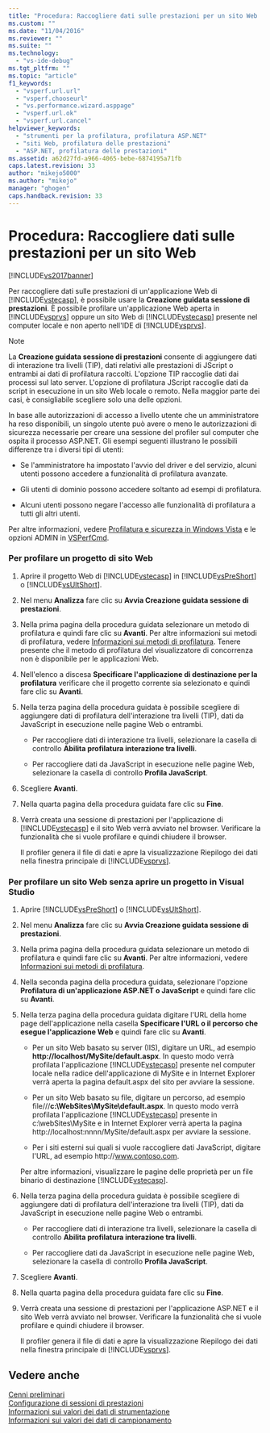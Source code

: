 ```yaml
---
title: "Procedura: Raccogliere dati sulle prestazioni per un sito Web | Microsoft Docs"
ms.custom: ""
ms.date: "11/04/2016"
ms.reviewer: ""
ms.suite: ""
ms.technology: 
  - "vs-ide-debug"
ms.tgt_pltfrm: ""
ms.topic: "article"
f1_keywords: 
  - "vsperf.url.url"
  - "vsperf.chooseurl"
  - "vs.performance.wizard.asppage"
  - "vsperf.url.ok"
  - "vsperf.url.cancel"
helpviewer_keywords: 
  - "strumenti per la profilatura, profilatura ASP.NET"
  - "siti Web, profilatura delle prestazioni"
  - "ASP.NET, profilatura delle prestazioni"
ms.assetid: a62d27fd-a966-4065-bebe-6874195a71fb
caps.latest.revision: 33
author: "mikejo5000"
ms.author: "mikejo"
manager: "ghogen"
caps.handback.revision: 33
---
```

# Procedura: Raccogliere dati sulle prestazioni per un sito Web
[!INCLUDE[vs2017banner](../code-quality/includes/vs2017banner.md)]

Per raccogliere dati sulle prestazioni di un'applicazione Web di [!INCLUDE[vstecasp](../code-quality/includes/vstecasp_md.md)], è possibile usare la **Creazione guidata sessione di prestazioni**. È possibile profilare un'applicazione Web aperta in [!INCLUDE[vsprvs](../code-quality/includes/vsprvs_md.md)] oppure un sito Web di [!INCLUDE[vstecasp](../code-quality/includes/vstecasp_md.md)] presente nel computer locale e non aperto nell'IDE di [!INCLUDE[vsprvs](../code-quality/includes/vsprvs_md.md)].  
  
> [!NOTE]
>  La **Creazione guidata sessione di prestazioni** consente di aggiungere dati di interazione tra livelli \(TIP\), dati relativi alle prestazioni di JScript o entrambi ai dati di profilatura raccolti. L'opzione TIP raccoglie dati dai processi sul lato server. L'opzione di profilatura JScript raccoglie dati da script in esecuzione in un sito Web locale o remoto. Nella maggior parte dei casi, è consigliabile scegliere solo una delle opzioni.  
  
 In base alle autorizzazioni di accesso a livello utente che un amministratore ha reso disponibili, un singolo utente può avere o meno le autorizzazioni di sicurezza necessarie per creare una sessione del profiler sul computer che ospita il processo ASP.NET. Gli esempi seguenti illustrano le possibili differenze tra i diversi tipi di utenti:  
  
-   Se l'amministratore ha impostato l'avvio del driver e del servizio, alcuni utenti possono accedere a funzionalità di profilatura avanzate.  
  
-   Gli utenti di dominio possono accedere soltanto ad esempi di profilatura.  
  
-   Alcuni utenti possono negare l'accesso alle funzionalità di profilatura a tutti gli altri utenti.  
  
 Per altre informazioni, vedere [Profilatura e sicurezza in Windows Vista](../profiling/profiling-and-windows-vista-security.md) e le opzioni ADMIN in [VSPerfCmd](../profiling/vsperfcmd.md).  
  
### Per profilare un progetto di sito Web  
  
1.  Aprire il progetto Web di [!INCLUDE[vstecasp](../code-quality/includes/vstecasp_md.md)] in [!INCLUDE[vsPreShort](../code-quality/includes/vspreshort_md.md)] o [!INCLUDE[vsUltShort](../code-quality/includes/vsultshort_md.md)].  
  
2.  Nel menu **Analizza** fare clic su **Avvia Creazione guidata sessione di prestazioni**.  
  
3.  Nella prima pagina della procedura guidata selezionare un metodo di profilatura e quindi fare clic su **Avanti**. Per altre informazioni sui metodi di profilatura, vedere [Informazioni sui metodi di profilatura](../profiling/understanding-performance-collection-methods.md). Tenere presente che il metodo di profilatura del visualizzatore di concorrenza non è disponibile per le applicazioni Web.  
  
4.  Nell'elenco a discesa **Specificare l'applicazione di destinazione per la profilatura** verificare che il progetto corrente sia selezionato e quindi fare clic su **Avanti**.  
  
5.  Nella terza pagina della procedura guidata è possibile scegliere di aggiungere dati di profilatura dell'interazione tra livelli \(TIP\), dati da JavaScript in esecuzione nelle pagine Web o entrambi.  
  
    -   Per raccogliere dati di interazione tra livelli, selezionare la casella di controllo **Abilita profilatura interazione tra livelli**.  
  
    -   Per raccogliere dati da JavaScript in esecuzione nelle pagine Web, selezionare la casella di controllo **Profila JavaScript**.  
  
6.  Scegliere **Avanti**.  
  
7.  Nella quarta pagina della procedura guidata fare clic su **Fine**.  
  
8.  Verrà creata una sessione di prestazioni per l'applicazione di [!INCLUDE[vstecasp](../code-quality/includes/vstecasp_md.md)] e il sito Web verrà avviato nel browser. Verificare la funzionalità che si vuole profilare e quindi chiudere il browser.  
  
     Il profiler genera il file di dati e apre la visualizzazione Riepilogo dei dati nella finestra principale di [!INCLUDE[vsprvs](../code-quality/includes/vsprvs_md.md)].  
  
### Per profilare un sito Web senza aprire un progetto in Visual Studio  
  
1.  Aprire [!INCLUDE[vsPreShort](../code-quality/includes/vspreshort_md.md)] o [!INCLUDE[vsUltShort](../code-quality/includes/vsultshort_md.md)].  
  
2.  Nel menu **Analizza** fare clic su **Avvia Creazione guidata sessione di prestazioni**.  
  
3.  Nella prima pagina della procedura guidata selezionare un metodo di profilatura e quindi fare clic su **Avanti**. Per altre informazioni, vedere [Informazioni sui metodi di profilatura](../profiling/understanding-performance-collection-methods.md).  
  
4.  Nella seconda pagina della procedura guidata, selezionare l'opzione **Profilatura di un'applicazione ASP.NET o JavaScript** e quindi fare clic su **Avanti**.  
  
5.  Nella terza pagina della procedura guidata digitare l'URL della home page dell'applicazione nella casella **Specificare l'URL o il percorso che esegue l'applicazione Web** e quindi fare clic su **Avanti**.  
  
    -   Per un sito Web basato su server \(IIS\), digitare un URL, ad esempio **http:\/\/localhost\/MySite\/default.aspx**. In questo modo verrà profilata l'applicazione [!INCLUDE[vstecasp](../code-quality/includes/vstecasp_md.md)] presente nel computer locale nella radice dell'applicazione di MySite e in Internet Explorer verrà aperta la pagina default.aspx del sito per avviare la sessione.  
  
    -   Per un sito Web basato su file, digitare un percorso, ad esempio file\/\/\/**c:\\WebSites\\MySite\\default.aspx**. In questo modo verrà profilata l'applicazione [!INCLUDE[vstecasp](../code-quality/includes/vstecasp_md.md)] presente in c:\\webSites\\MySite e in Internet Explorer verrà aperta la pagina http:\/\/localhost:nnnn\/MySite\/default.aspx per avviare la sessione.  
  
    -   Per i siti esterni sui quali si vuole raccogliere dati JavaScript, digitare l'URL, ad esempio http:\/\/www.contoso.com.  
  
     Per altre informazioni, visualizzare le pagine delle proprietà per un file binario di destinazione [!INCLUDE[vstecasp](../code-quality/includes/vstecasp_md.md)].  
  
6.  Nella terza pagina della procedura guidata è possibile scegliere di aggiungere dati di profilatura dell'interazione tra livelli \(TIP\), dati da JavaScript in esecuzione nelle pagine Web o entrambi.  
  
    -   Per raccogliere dati di interazione tra livelli, selezionare la casella di controllo **Abilita profilatura interazione tra livelli**.  
  
    -   Per raccogliere dati da JavaScript in esecuzione nelle pagine Web, selezionare la casella di controllo **Profila JavaScript**.  
  
7.  Scegliere **Avanti**.  
  
8.  Nella quarta pagina della procedura guidata fare clic su **Fine**.  
  
9. Verrà creata una sessione di prestazioni per l'applicazione ASP.NET e il sito Web verrà avviato nel browser. Verificare la funzionalità che si vuole profilare e quindi chiudere il browser.  
  
     Il profiler genera il file di dati e apre la visualizzazione Riepilogo dei dati nella finestra principale di [!INCLUDE[vsprvs](../code-quality/includes/vsprvs_md.md)].  
  
## Vedere anche  
 [Cenni preliminari](../profiling/overviews-performance-tools.md)   
 [Configurazione di sessioni di prestazioni](../profiling/configuring-performance-sessions.md)   
 [Informazioni sui valori dei dati di strumentazione](../profiling/understanding-instrumentation-data-values.md)   
 [Informazioni sui valori dei dati di campionamento](../profiling/understanding-sampling-data-values.md)